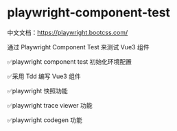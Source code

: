 # playwright-component-test

中文文档：https://playwright.bootcss.com/

通过 Playwright Component Test 来测试 Vue3 组件

✅playwright component test 初始化环境配置

✅采用 Tdd 编写 Vue3 组件

✅playwright 快照功能

✅playwright trace viewer 功能

✅playwright codegen 功能

